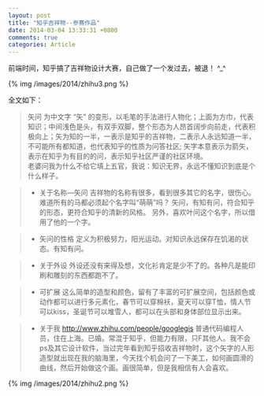 ```yaml
---
layout: post
title: "知乎吉祥物--参赛作品"
date: 2014-03-04 13:33:31 +0800
comments: true
categories: Article
---
```


前端时间，知乎搞了吉祥物设计大赛，自己做了一个发过去，被退！ ^_^

{% img /images/2014/zhihu3.png %}

全文如下：  
    
>矢问 为中文字 “矢” 的变形，以毛笔的手法进行人物化；上面为方巾，代表知识；中间浅色是头，有双手双脚，整个形态为人昂首阔步向前走，代表积极向上；矢为知的一半，一表示是知乎的吉祥物，二表示人永远知道一半，不可能所有都知道，也代表知乎的性质为问答社区; 矢字本意表示为箭矢，表示在知乎为有目的的问，表示知乎社区严谨的社区环境。    
老婆问我为什么不给它填上五官，我说：知识无界，永远不懂知识到底是个什么样子。    

>* 关于名称—矢问
        吉祥物的名称有很多，看到很多其它的名字，很伤心。难道所有的马都必须起个名字叫“萌萌”吗？
        矢问，有知有问，符合知乎的形态，更符合知乎的清新的风格。
        另外，喜欢叶问这个名字，所以借用了他的一个字。      

>* 矢问的性格
   定义为积极努力，阳光运动。对知识永远保存在饥渴的状态。有知有问。

>* 关于外设
          外设还没有来得及想，文化衫肯定是少不了的。各种凡是能印刷和雕刻的东西都跑不了。

          
>* 可扩展
这么简单的造型和颜色，留有了丰富的可扩展空间，包括颜色或动作都可以进行多元素化，春节可以穿棉袄，夏天可以穿T恤，情人节可以kiss，圣诞节可以堆雪人，都可以在头部和身体部位显示出来。

        
>* 关于我
http://www.zhihu.com/people/googlegis
普通代码编程人员，住在上海。已婚。常混于知乎，但能力有限，只F其他人。我不会ps及其它设计软件，当过完年看到知乎招收吉祥物时，这个矢字的人形造型就出现在我的脑海里，今天找个机会问了一下美工，如何画圆滑的曲线，然后开始做这个画。画很简单，但是我相信有人会喜欢。


{% img /images/2014/zhihu2.png %}